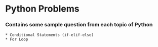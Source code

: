 # Python Problems
### Contains some sample question from each topic of Python
    * Conditional Statements (if-elif-else)
    * For Loop  
